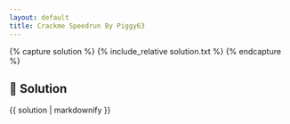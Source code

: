 ```yaml
---
layout: default
title: Crackme Speedrun By Piggy63
---
```


{% capture solution %}
{% include_relative solution.txt %}
{% endcapture %}

## 📝 Solution

{{ solution | markdownify }}
